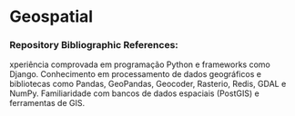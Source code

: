 # Geospatial

### Repository Bibliographic References:

xperiência comprovada em programação Python e frameworks como Django.
Conhecimento em processamento de dados geográficos e bibliotecas como Pandas, GeoPandas, Geocoder, Rasterio, Redis, GDAL e NumPy.
Familiaridade com bancos de dados espaciais (PostGIS) e ferramentas de GIS.